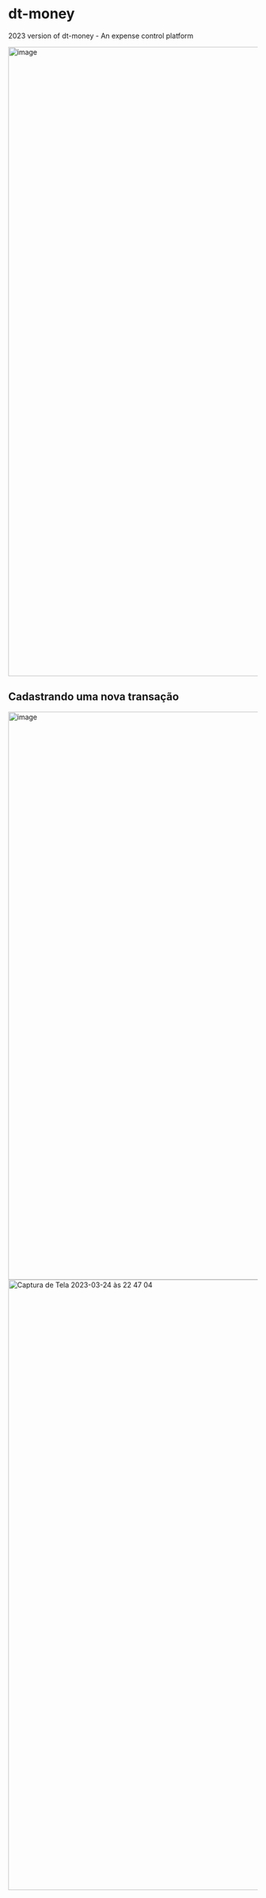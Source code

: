 # dt-money
2023 version of dt-money - An expense control platform


<img width="1271" alt="image" src="https://user-images.githubusercontent.com/62719629/226764632-212b8386-c82d-4775-b516-b4c346aa78a1.png">

## Cadastrando uma nova transação

<img width="1147" alt="image" src="https://user-images.githubusercontent.com/62719629/227679208-aa4f4dc5-ade5-4a3a-82ae-ad9627b1db91.png">
<img width="1233" alt="Captura de Tela 2023-03-24 às 22 47 04" src="https://user-images.githubusercontent.com/62719629/227679539-c4ee7d61-f706-47b4-9d09-d186b86e8aec.png">
